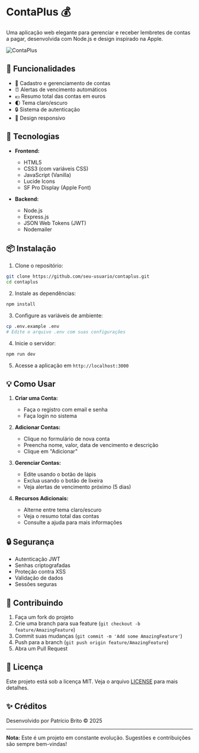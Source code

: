 # ContaPlus 💰

Uma aplicação web elegante para gerenciar e receber lembretes de contas a pagar, desenvolvida com Node.js e design inspirado na Apple.

![ContaPlus](https://github.com/patriciobrito/contaplus/raw/main/preview.png)

## 🌟 Funcionalidades

- 📝 Cadastro e gerenciamento de contas
- ⏰ Alertas de vencimento automáticos
- 💶 Resumo total das contas em euros
- 🌓 Tema claro/escuro
- 🔒 Sistema de autenticação
- 📱 Design responsivo

## 🚀 Tecnologias

- **Frontend:**
  - HTML5
  - CSS3 (com variáveis CSS)
  - JavaScript (Vanilla)
  - Lucide Icons
  - SF Pro Display (Apple Font)

- **Backend:**
  - Node.js
  - Express.js
  - JSON Web Tokens (JWT)
  - Nodemailer

## 📦 Instalação

1. Clone o repositório:
```bash
git clone https://github.com/seu-usuario/contaplus.git
cd contaplus
```

2. Instale as dependências:
```bash
npm install
```

3. Configure as variáveis de ambiente:
```bash
cp .env.example .env
# Edite o arquivo .env com suas configurações
```

4. Inicie o servidor:
```bash
npm run dev
```

5. Acesse a aplicação em `http://localhost:3000`

## 💡 Como Usar

1. **Criar uma Conta:**
   - Faça o registro com email e senha
   - Faça login no sistema

2. **Adicionar Contas:**
   - Clique no formulário de nova conta
   - Preencha nome, valor, data de vencimento e descrição
   - Clique em "Adicionar"

3. **Gerenciar Contas:**
   - Edite usando o botão de lápis
   - Exclua usando o botão de lixeira
   - Veja alertas de vencimento próximo (5 dias)

4. **Recursos Adicionais:**
   - Alterne entre tema claro/escuro
   - Veja o resumo total das contas
   - Consulte a ajuda para mais informações

## 🔒 Segurança

- Autenticação JWT
- Senhas criptografadas
- Proteção contra XSS
- Validação de dados
- Sessões seguras

## 🤝 Contribuindo

1. Faça um fork do projeto
2. Crie uma branch para sua feature (`git checkout -b feature/AmazingFeature`)
3. Commit suas mudanças (`git commit -m 'Add some AmazingFeature'`)
4. Push para a branch (`git push origin feature/AmazingFeature`)
5. Abra um Pull Request

## 📄 Licença

Este projeto está sob a licença MIT. Veja o arquivo [LICENSE](LICENSE) para mais detalhes.

## ✨ Créditos

Desenvolvido por Patrício Brito © 2025

---

**Nota:** Este é um projeto em constante evolução. Sugestões e contribuições são sempre bem-vindas!
